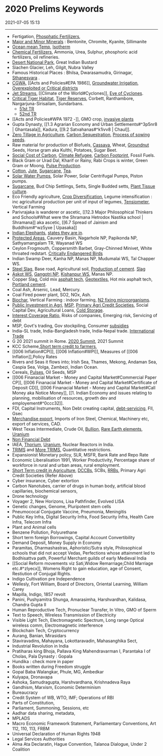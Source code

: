 # 2020 Prelims Keywords
2021-07-05 15:13

---

- Fertigation, [Phosphatic Fertilizers](https://www.civilsdaily.com/news/pib-india-to-become-self-reliant-in-phosphatic-fertilizers/), 
- [Major and Minor Minerals](https://www.aspireias.com/daily-news-analysis-current-affairs/Mines-and-Minerals-of-India) : Bentonite, Chromite, Kyanite, Sillimanite
- [Ocean mean Temp](https://upscpathshala.com/content/what-is-ocean-mean-temperature-questions-upsc-prelims-examination/), [Isotherm](https://www.pmfias.com/temperature-distribution-earth-heat-budget-heat-balance-seasonal-temperature-distribution/)
- [Chemical Fertilizers](https://www.drishtiias.com/daily-updates/daily-news-analysis/fertiliser-self-sufficiency), Ammonia, Urea, Sulphur, phosphoric acid fertilizers, oil refineries.
- [Desert National Park](https://en.wikipedia.org/wiki/Desert_National_Park), Great Indian Bustard
- Siachen Glacier, Leh, Gilgit, Nubra Valley
- Famous Historical Places : Bhilsa, Dwarasamudra, Girinagar, [Sthanesvara](https://en.wikipedia.org/wiki/Sthaneshwar_Mahadev_Temple) .
- [CGWA](http://cgwb.gov.in/aboutcgwa.html), [[Acts and Policies#EPA 1986]], [Groundwater Irrigation](https://www.drishtiias.com/daily-updates/daily-news-analysis/groundwater-depletion-and-cropping-intensity), [Overexploited or Critical districts](https://timesofindia.indiatimes.com/india/22-of-indias-groundwater-dried-up-or-in-critical-state-gajendra-singh-shekhawat/articleshow/72215191.cms) 
- [Jet Streams](https://www.pmfias.com/jet-streams-geostrophic-wind-upper-level-westerlies/), [[Climate of the World#Cyclones]], [Eye of  Cyclones](<https://en.wikipedia.org/wiki/Eye_(cyclone)>).
- [Critical Tiger Habitat](https://civils360.com/2020/10/26/critical-tiger-habitat-cwh/), [Tiger Reserves](https://upsccolorfullnotes.com/51-tiger-reserves-in-india-with-map/), Corbett, Ranthambore, Nargarjuna-Sirisailam, Sundarbans.
	- [51st TR](https://timesofindia.indiatimes.com/city/chennai/two-tamil-nadu-sanctuaries-get-tiger-reserve-status/articleshow/80717268.cms)
	- [52nd TR](https://www.drishtiias.com/daily-updates/daily-news-analysis/4th-tiger-reserve-in-rajasthan)
- [[Acts and Policies#WPA 1972 -]], GMO crop, [invasive plants](https://www.downtoearth.org.in/blog/forests/how-alien-invasive-plant-species-threaten-western-ghats-62294)
- Gupta Dynasty, [[1.3 Agrarian Economy and Urban Settlements#^3p5nr8 | Ghantasala]], Kadura, [[9.2 Satvahanas#^k1ivv8 | Chaul]].
- [Zero Tillage in Agriculture](https://www.iasabhiyan.com/zero-tillage/), [Carbon Sequestration](https://www.drishtiias.com/daily-updates/daily-news-analysis/carbon-sequestration), [Process of sowing seeds](https://byjus.com/biology/sowing/).
- Raw material for production of Biofuels, [Cassava](https://www.gktoday.in/current-affairs/cassava-feedstock-for-bioethanol-production/), Wheat, [Groundnut](http://apeda.gov.in/apedawebsite/SubHead_Products/Ground_Nut.htm) Seeds, Horse gram aka Kulthi, Potatoes, Sugar Beet.
- [Social Cost of Carbon](https://en.wikipedia.org/wiki/Social_cost_of_carbon), [Climate Refugee](https://www.iasexpress.net/article-climate-refugees-upsc/), [Carbon Footprint](https://en.wikipedia.org/wiki/Carbon_footprint), Fossil Fuels.
- Black Gram or Urad Dal, Kharif or Rainy, Rabi Crops is winter, Green Gram or Moong, [Pulse Production](http://dpd.gov.in/Technical%20Paper%20on%20Pulses%20JNKVV.pdf).
- [Cotton](https://www.drishtiias.com/daily-updates/daily-news-editorials/india-s-cotton-story), [Jute](https://neoiascap.com/2019/10/15/jute-industry/economy/), [Sugarcane](https://farmer.gov.in/cropstaticssugarcane.aspx), [Tea](https://www.gktoday.in/topic/key-facts-about-tea-production-in-india/). 
- [Solar Water Pumps](https://www.acubeias.com/article/solar-water-pump), Solar Power, Solar Centrifugal Pumps, Piston pumps.
- [Sugarcane](https://www.gktoday.in/topic/major-sugarcane-producing-areas-of-india/), Bud Chip Settlings, Setts, Single Budded setts, [Plant Tissue culture](https://www.plantcelltechnology.com/pct-blog/advantages-and-disadvantages-of-plant-tissue-culture/).
- Eco Friendly agriculture, [Crop Diversification](https://www.drishtiias.com/daily-updates/daily-news-analysis/crop-diversification), Legume intensification : inc agricultural production per unit of input of legumes, [Tensiometer](<https://en.wikipedia.org/wiki/Tensiometer_(soil_science)>), Vertical Farming
- Parivrajaka is wanderer or ascetic, [[12.3 Major Philosophical Thinkers and Schools#What were the Shramana Hetrodox Nastika school | Shramana]] aka ascetic, [[6.7 Spread of Jainism and Buddhism#^wz5yxe | Upasaka]]
- [Indian Elephants](https://en.wikipedia.org/wiki/Indian_elephant), [states they are in](https://en.wikipedia.org/wiki/List_of_Indian_states_by_wildlife_population).
- [Protected Areas](https://blog.forumias.com/all-about-protected-area-networks/), Cauvery Basin, Nagarhole NP, Papikonda NP, Sathyamangalam TR, Wayanad WS
- Ceylon Frogmouth, Coppersmith Barbet, Gray-Chinned Minivet, White throated redstart. [Critically Endangered Birds](https://vijayacollege.ac.in/wp-content/uploads/2021/05/Vultures.pdf)
- Indian Swamp Deer, Kanha NP, Manas NP, Mudumalai WS, Tal Chapper WS.
- [Steel Slag](https://www.fhwa.dot.gov/publications/research/infrastructure/structures/97148/ssa1.cfm), Base road, Agricultural soil, [Production of cement](https://beeindia.gov.in/node/166). [Slag](https://en.wikipedia.org/wiki/Slag)
- [Askot WS](https://en.wikipedia.org/wiki/Askot_Musk_Deer_Sanctuary), [Gangotri NP](https://en.wikipedia.org/wiki/Gangotri_National_Park), [Kishanpur WS](https://en.wikipedia.org/wiki/Kishanpur_Wildlife_Sanctuary), Manas NP.
- Copper Slag, Cold mix [asphalt tech](https://copavementsolutions.com/hot-mix-vs-cold-mix-asphalt/), [Geotextiles](https://en.wikipedia.org/wiki/Geotextile), Hot mix asphalt tech, [Portland cement](https://en.wikipedia.org/wiki/Portland_cement).
- Coal Ash, Arsenic, Lead, Mercury.
- Coal Fired power plant, SO2, NOx, Ash.
- [Biochar](https://en.wikipedia.org/wiki/Biochar), Vertical Farming : indoor farming, [N2 fixing microorganisms](https://www.gktoday.in/topic/biological-nitrogen-fixation/).
- [Public Investment in Agri](https://www.cropin.com/blogs/the-union-budget-2021-22-for-the-agriculture-sector/), [MSP](https://vikaspedia.in/agriculture/market-information/minimum-support-price), [Primary Agri Credit Societies](https://en.wikipedia.org/wiki/Primary_Agricultural_Credit_Society), Social Capital Dev, Agricultural Loans, [Cold Storage](https://www.policycircle.org/economy/industry/cold-storage-infrastructure-key-to-farm-sector-growth/).
- [Interest Coverage Ratio](https://www.investopedia.com/terms/i/interestcoverageratio.asp), Risks of companies, Emerging risk, Servicing of debt
- MSP, Govt's trading, Gov stockpiling, Consumer [subsidies](https://en.wikipedia.org/wiki/Subsidy#Consumer/consumption_subsidy)
- India-SL trade, India-Bangladesh trade, India-Nepal trade. [International Trade](https://www.clearias.com/foreign-trade-of-india/)
- G 20 2021 summit in Rome. [2020 Summit](https://en.wikipedia.org/wiki/2020_G20_Riyadh_summit), 2021 Summit
- KCC Scheme,[Short term credit to farmers](https://agricoop.nic.in/sites/default/files/Agriculture-Credit-Overview.pdf), 
- [[006 Inflation#CPI]], [[006 Inflation#WPI]], Measures of [[006 Inflation]],Policy Rates
- Rivers and Seas it flows into; Irish Sea, Thames, Mekong, Andaman Sea, Caspia Sea, Volga, Zambezi, Indian Ocean.
- Cereals, [Pulses](http://dpd.gov.in/Technical%20Paper%20on%20Pulses%20JNKVV.pdf), Oil Seeds, MSP
- [[006 Finanacial Market - Money and Capital Market#Commercial Paper CP]], [[006 Finanacial Market - Money and Capital Market#Certificate of Deposit CD]], [[006 Finanacial Market - Money and Capital Market#Call Money aka Notice Money]], [[1. Indian Economy and issues relating to planning, mobilisation of resources, growth dev and employement#^0ccc32]].
- FDI, Capital Instruments, Non Debt creating capital, [debt-servicing](https://www.investopedia.com/terms/d/debtservice.asp), FII, Gsec
- [Merchandise export](https://pib.gov.in/PressReleasePage.aspx?PRID=1741676), Imports of Iron Steel, Chemical, Machinery etc, export of services, CAD. 
- West Texas Intermediate, Crude Oil, [Bullion](https://www.investopedia.com/terms/b/bullion.asp), [Rare Earth elements](https://www.clearias.com/rare-earth-elements-ree/), [Uranium](http://www.ucil.gov.in/pdf/myth/Emerging%20trend%20in%20U%20mining.pdf)
- [Non Financial Debt](https://www.sapling.com/6637532/nonfinancial-debt)
- IAEA, [Thorium](https://lotusarise.com/uranium-thorium-distribution-in-india-upsc/), [Uranium](http://www.ucil.gov.in/pdf/myth/Emerging%20trend%20in%20U%20mining.pdf), Nuclear Reactors in India.
- [TRIMS](https://www.wto.org/english/tratop_e/invest_e/trims_e.htm) and [More TRIMS](https://www.iasabhiyan.com/trade-related-investment-measures-trims/), Quantitative restrictions.
- Expansionist Monetary policy, SLR, MSFR, Bank Rate and Repo Rate
- Economic Liberalisation 1991, Worker Productivity, Percentage share of workforce in rural and urban areas, rural employment.
- [Short Term credit in Agriculture](https://agricoop.nic.in/sites/default/files/Agriculture-Credit-Overview.pdf), [DCCBs](https://en.wikipedia.org/wiki/District_Co-operative_Central_Bank), SCBs, [RRBs](https://www.gktoday.in/topic/regional-rural-banks/), Primary Agri Credit Societies (Refer Above)
- Cyber insurance, Cyber extortion
- Carbon Nanotubes, carrier of drugs in human body, artificial blood capillaries, biochemical sensors, 
- Drone technology
- Voyager 2, New Horizons,  Lisa Pathfinder, Evolved LISA
- Genetic changes, Genome, Pluripotent stem cells
- Pneumococal Conjugate Vaccine, Pneumonia, Meningitis
- Public Key Infra, Digital Security Infra, Food Security Infra, Health Care Infra, Telecom Infra
- Plant and Animal cells
- Benzene Pollution, Polyurethane
- Short term foreign Borrowings, Capital Account Convertibility
- Demand Deposit, Money Supply in Economy
- Paramitas, Dharmashastras, Aphoristic/Sutra style, Philosophical schools that did not accept Vedas, Perfections whose attainment led to Bodhisattva path, Powerful Merchant guilds of early Medieval India
- [[Social Reform movements viz Sati,Widow Remarriage,Child Marriage etc.#^zlyecx]], Womens Right to gain education, age of Consent, Restiution of Conjugal Rights.
- Indigo Cultivation pre Independence
- Wellesly, Fort William, Board of Directors, Oriental Learning, William Carey
- Mapilla, Indigo, 1857 revolt
- Panini, Pushyamitra Shunga, Amarasimha, Harshvardhan, Kalidasa, Chandra Gupta II
- Human Reproductive Tech, Pronuclear Transfer, In Vitro, GMO of Sperm
- Text to Speech, Wireless Transmission of Electricity
- Visible Light Tech, Electromagnetic Spectrum, Long range Optical wireless comm, Electromagnetic interference
- Blockchain Tech, Cryptocurrency
- Aurang, Banian, Mirasidars
- Staviravadins, Mahayana, Lokottaravadin, Mahasanghika Sect, 
- Industrial Revolution in India
- Pratiharas king Bhoja, Pallava King Mahendravarman I, Parantaka I of Cholas, Pala Dynasty : Gopala
- Hundika : check more in paper
- Books written during Freedom struggle
- Gopal Baba Walangkar, Phule, MG, Ambedkar
- Kulyapa, Dronavapa
- Ashoka, Samudragupta, Harshvardhana, Krishnadeva Raya
- Gandhism, Marxism, Economic Determinism
- Bureaucracy
- Credit System of WB, WTO, IMF; Operations of RBI
- Parts of Constitution, 
- Parliament, Summoning, Sessions, etc
- Aadhar data sharing, metadata, 
- MPLADS
- Macro Economic Framework Statement, Parliamentary Conventions, Art 112, 110, 113, FRBM
- Universal Declaration of Human Rights 1948
- Legal Services Authorities
- Alma Ata Declaratin, Hague Convention, Talanoa Dialogue, Under 2 Coalition
